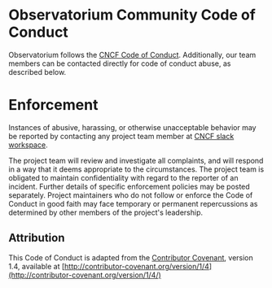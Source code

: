 # Observatorium Community Code of Conduct

Observatorium follows the [CNCF Code of Conduct](https://github.com/cncf/foundation/blob/master/code-of-conduct.md). Additionally, our team members can be contacted directly for code of conduct abuse, as described below.

# Enforcement

Instances of abusive, harassing, or otherwise unacceptable behavior may be reported by contacting any project team member at [CNCF slack workspace](https://slack.cncf.io/).

The project team will review and investigate all complaints, and will respond in a way that it deems appropriate to the circumstances. The project team is obligated to maintain confidentiality with regard to the reporter of an incident. Further details of specific enforcement policies may be posted separately. Project maintainers who do not follow or enforce the Code of Conduct in good faith may
face temporary or permanent repercussions as determined by other members of the project's leadership.

## Attribution

This Code of Conduct is adapted from the [Contributor Covenant](http://contributor-covenant.org), version 1.4, available at [http://contributor-covenant.org/version/1/4](http://contributor-covenant.org/version/1/4/)
